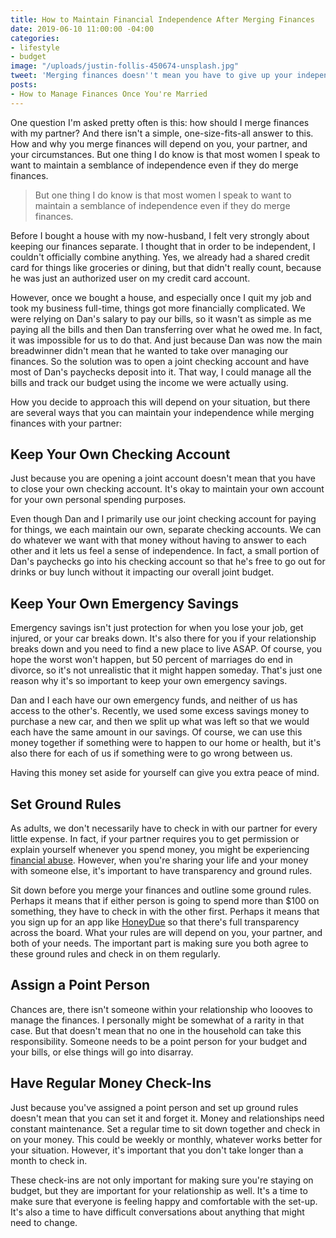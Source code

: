 ```yaml
---
title: How to Maintain Financial Independence After Merging Finances
date: 2019-06-10 11:00:00 -04:00
categories:
- lifestyle
- budget
image: "/uploads/justin-follis-450674-unsplash.jpg"
tweet: 'Merging finances doesn''t mean you have to give up your independence. '
posts:
- How to Manage Finances Once You're Married
---
```


One question I'm asked pretty often is this: how should I merge finances with my partner? And there isn't a simple, one-size-fits-all answer to this. How and why you merge finances will depend on you, your partner, and your circumstances. But one thing I do know is that most women I speak to want to maintain a semblance of independence even if they do merge finances. 

> But one thing I do know is that most women I speak to want to maintain a semblance of independence even if they do merge finances. 

Before I bought a house with my now-husband, I felt very strongly about keeping our finances separate. I thought that in order to be independent, I couldn't officially combine anything. Yes, we already had a shared credit card for things like groceries or dining, but that didn't really count, because he was just an authorized user on my credit card account. 

However, once we bought a house, and especially once I quit my job and took my business full-time, things got more financially complicated. We were relying on Dan's salary to pay our bills, so it wasn't as simple as me paying all the bills and then Dan transferring over what he owed me. In fact, it was impossible for us to do that. And just because Dan was now the main breadwinner didn't mean that he wanted to take over managing our finances. So the solution was to open a joint checking account and have most of Dan's paychecks deposit into it. That way, I could manage all the bills and track our budget using the income we were actually using.

How you decide to approach this will depend on your situation, but there are several ways that you can maintain your independence while merging finances with your partner:

## Keep Your Own Checking Account

Just because you are opening a joint account doesn't mean that you have to close your own checking account. It's okay to maintain your own account for your own personal spending purposes.

Even though Dan and I primarily use our joint checking account for paying for things, we each maintain our own, separate checking accounts. We can do whatever we want with that money without having to answer to each other and it lets us feel a sense of independence. In fact, a small portion of Dan's paychecks go into his checking account so that he's free to go out for drinks or buy lunch without it impacting our overall joint budget. 

## Keep Your Own Emergency Savings

Emergency savings isn't just protection for when you lose your job, get injured, or your car breaks down. It's also there for you if your relationship breaks down and you need to find a new place to live ASAP. Of course, you hope the worst won't happen, but 50 percent of marriages do end in divorce, so it's not unrealistic that it might happen someday. That's just one reason why it's so important to keep your own emergency savings.

Dan and I each have our own emergency funds, and neither of us has access to the other's. Recently, we used some excess savings money to purchase a new car, and then we split up what was left so that we would each have the same amount in our savings. Of course, we can use this money together if something were to happen to our home or health, but it's also there for each of us if something were to go wrong between us.

Having this money set aside for yourself can give you extra peace of mind.

## Set Ground Rules

As adults, we don't necessarily have to check in with our partner for every little expense. In fact, if your partner requires you to get permission or explain yourself whenever you spend money, you might be experiencing [financial abuse](https://www.maggiegermano.com/blog/what-you-should-know-about-financial-abuse/). However, when you're sharing your life and your money with someone else, it's important to have transparency and ground rules. 

Sit down before you merge your finances and outline some ground rules. Perhaps it means that if either person is going to spend more than $100 on something, they have to check in with the other first. Perhaps it means that you sign up for an app like [HoneyDue](https://www.honeydue.com/) so that there's full transparency across the board. What your rules are will depend on you, your partner, and both of your needs. The important part is making sure you both agree to these ground rules and check in on them regularly. 

## Assign a Point Person

Chances are, there isn't someone within your relationship who loooves to manage the finances. I personally might be somewhat of a rarity in that case. But that doesn't mean that no one in the household can take this responsibility. Someone needs to be a point person for your budget and your bills, or else things will go into disarray. 

## Have Regular Money Check-Ins

Just because you've assigned a point person and set up ground rules doesn't mean that you can set it and forget it. Money and relationships need constant maintenance. Set a regular time to sit down together and check in on your money. This could be weekly or monthly, whatever works better for your situation. However, it's important that you don't take longer than a month to check in.

These check-ins are not only important for making sure you're staying on budget, but they are important for your relationship as well. It's a time to make sure that everyone is feeling happy and comfortable with the set-up. It's also a time to have difficult conversations about anything that might need to change.